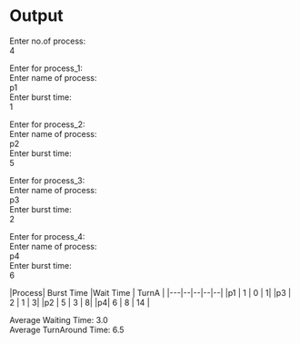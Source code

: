 # Output

Enter no.of process:  
4  
  
Enter for process_1:    
Enter name of process:  
p1  
Enter burst time:  
1  
  
Enter for process_2:    
Enter name of process:  
p2  
Enter burst time:  
5  
  
Enter for process_3:    
Enter name of process:  
p3  
Enter burst time:  
2  
  
Enter for process_4:    
Enter name of process:  
p4  
Enter burst time:  
6  
  
|Process| Burst Time  |Wait Time   |  TurnA  |
|---|--|--|--|--| 
|p1   |           1 |                      0    |                   1|
|p3  |            2  |                     1   |                    3|
|p2 |             5   |                    3  |                     8|
|p4|              6    |                   8 |                      14        |
  
Average Waiting Time: 3.0  
Average TurnAround Time: 6.5  